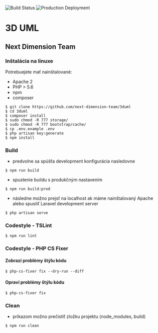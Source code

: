 ![Build Status](http://team15-16.studenti.fiit.stuba.sk:8085/plugins/servlet/wittified/build-status/UML-PROD)
![Production Deployment](http://team15-16.studenti.fiit.stuba.sk:8085/plugins/servlet/wittified/deploy-status/1081345)

# 3D UML

## Next Dimension Team

### Inštalácia na linuxe

Potrebuejete mať nainštalované:
 - Apache 2
 - PHP > 5.6
 - npm
 - composer

```
$ git clone https://github.com/next-dimension-team/3duml
$ cd 3duml
$ composer install
$ sudo chmod -R 777 storage/
$ sudo chmod -R 777 bootstrap/cache/
$ cp .env.example .env
$ php artisan key:generate
$ npm install
```

### Build
- predvolne sa spúšťa development konfigurácia nasledovne
```
$ npm run build
```
- spustenie buildu s produkčným nastavením
```
$ npm run build:prod
```
- následne možno prejsť na localhost ak máme nainštalovaný Apache alebo spustiť Laravel development server
```
$ php artisan serve
```

### Codestyle - TSLint
```
$ npm run lint
```

### Codestyle - PHP CS Fixer
#### Zobrazí problémy štýlu kódu
```
$ php-cs-fixer fix --dry-run --diff
```
#### Opraví problémy štýlu kódu
```
$ php-cs-fixer fix
```

### Clean
- príkazom možno prečistiť zložku projektu (node_modules, build)
```
$ npm run clean
```
